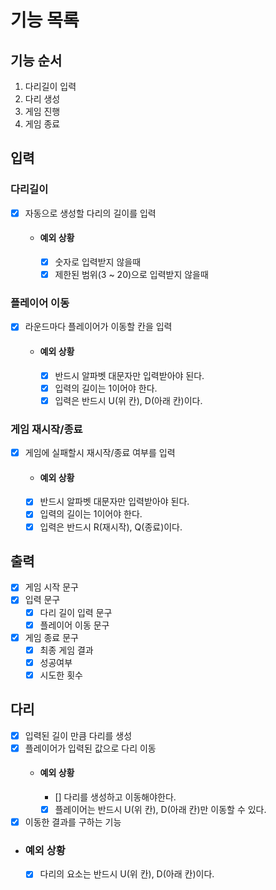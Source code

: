 # 기능 목록
## 기능 순서
1. 다리길이 입력
2. 다리 생성
3. 게임 진행
4. 게임 종료

## 입력
### 다리길이
- [x] 자동으로 생성할 다리의 길이를 입력
  - #### 예외 상황
    - [x] 숫자로 입력받지 않을때
    - [x] 제한된 범위(3 ~ 20)으로 입력받지 않을때

### 플레이어 이동
- [x] 라운드마다 플레이어가 이동할 칸을 입력
  - #### 예외 상황
    - [x] 반드시 알파벳 대문자만 입력받아야 된다.
    - [x] 입력의 길이는 1이어야 한다.
    - [x] 입력은 반드시 U(위 칸), D(아래 칸)이다.

### 게임 재시작/종료
- [x] 게임에 실패할시 재시작/종료 여부를 입력
    - #### 예외 상황
    - [x] 반드시 알파벳 대문자만 입력받아야 된다.
    - [x] 입력의 길이는 1이어야 한다.
    - [x] 입력은 반드시 R(재시작), Q(종료)이다.

## 출력
- [x] 게임 시작 문구
- [x] 입력 문구
  - [x] 다리 길이 입력 문구
  - [x] 플레이어 이동 문구
- [x] 게임 종료 문구
  - [x] 최종 게임 결과
  - [x] 성공여부
  - [x] 시도한 횟수

## 다리
- [x] 입력된 길이 만큼 다리를 생성
- [x] 플레이어가 입력된 값으로 다리 이동
  - #### 예외 상황
    - [] 다리를 생성하고 이동해야한다.
    - [x] 플레이어는 반드시 U(위 칸), D(아래 칸)만 이동할 수 있다.
- [x] 이동한 결과를 구하는 기능
- ### 예외 상황
  - [x] 다리의 요소는 반드시 U(위 칸), D(아래 칸)이다.
